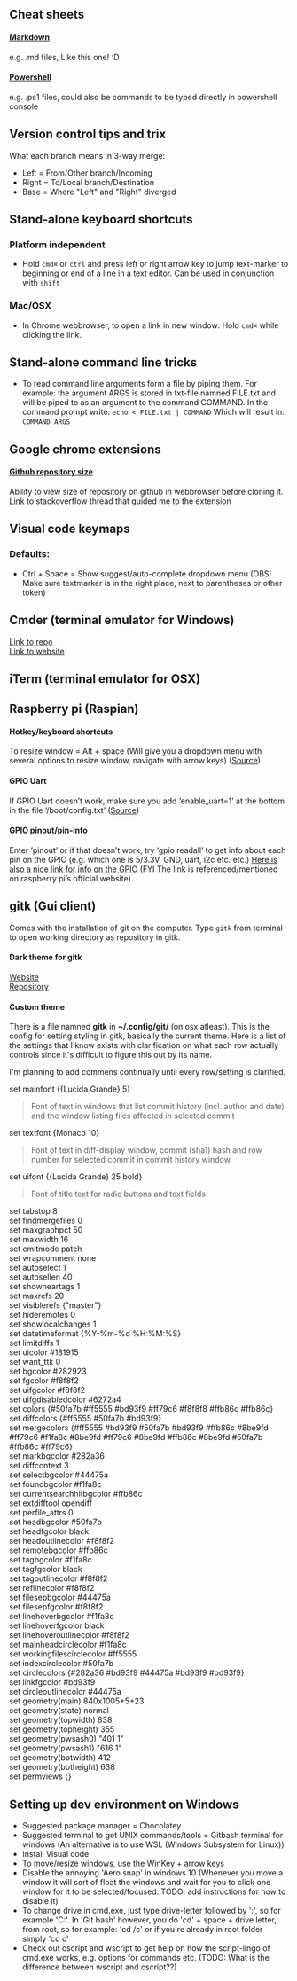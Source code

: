 
## Cheat sheets

#### [Markdown](https://github.com/adam-p/markdown-here/wiki/Markdown-Cheatsheet)
e.g. .md files, Like this one! :D

#### [Powershell](https://cdn.comparitech.com/wp-content/uploads/2018/08/Comparitech-Powershell-cheatsheet.pdf)
e.g. .ps1 files, could also be commands to be typed directly in powershell console

## Version control tips and trix

What each branch means in 3-way merge:
* Left = From/Other branch/Incoming
* Right = To/Local branch/Destination
* Base = Where "Left" and "Right" diverged

## Stand-alone keyboard shortcuts

### Platform independent

* Hold `cmd⌘` or `ctrl` and press left or right arrow key to jump text-marker to beginning or end of a line in a text editor. Can be used in conjunction with `shift`

### Mac/OSX

* In Chrome webbrowser, to open a link in new window: Hold `cmd⌘` while clicking the link.

## Stand-alone command line tricks

* To read command line arguments form a file
by piping them. For example:
the argument ARGS is stored in txt-file namned
FILE.txt and will be piped to as an argument to the command COMMAND. In the command prompt write:
```echo < FILE.txt | COMMAND```
Which will result in:
```COMMAND ARGS```

## Google chrome extensions

#### [Github repository size](https://chrome.google.com/webstore/detail/github-repository-size/apnjnioapinblneaedefcnopcjepgkci/related?ref=producthunt)
Ability to view size of repository on github in webbrowser before cloning it.
[Link](https://stackoverflow.com/questions/8646517/see-the-size-of-a-github-repo-before-cloning-it) to stackoverflow thread that guided me to the extension

## Visual code keymaps

### Defaults:
* Ctrl + Space = Show suggest/auto-complete dropdown menu (OBS! Make sure textmarker is in the right place, next to parentheses or other token)


## Cmder (terminal emulator for Windows)

[Link to repo](https://github.com/cmderdev/cmder)<br/>
[Link to website](https://cmder.net/)

## iTerm (terminal emulator for OSX)

## Raspberry pi (Raspian)

#### Hotkey/keyboard shortcuts

To resize window = Alt + space (Will give you a dropdown menu with several options to resize window, navigate with arrow keys) ([Source](https://raspberryinsider.com/top-15-raspberry-pi-keyboard-shortcuts/))

#### GPIO Uart

If GPIO Uart doesn’t work, make sure you add ‘enable_uart=1’ at the bottom in the file ‘/boot/config.txt’ ([Source](https://elinux.org/RPi_Serial_Connection))

#### GPIO pinout/pin-info

Enter ‘pinout’ or if that doesn’t work, try ‘gpio readall’ to get info about each pin on the GPIO (e.g. which one is 5/3.3V, GND, uart, i2c etc. etc.) [Here is also a nice link for info on the GPIO](https://pinout.xyz/) (FYI The link is referenced/mentioned on raspberry pi’s official website)

## gitk (Gui client)

Comes with the installation of git on the computer. Type `gitk` from terminal
to open working directory as repository in gitk.

#### Dark theme for gitk

[Website](https://draculatheme.com/gitk/)</br>
[Repository](https://github.com/dracula/dracula-theme/)

#### Custom theme

There is a file namned **gitk** in **~/.config/git/** (on osx atleast).
This is the config for setting styling in gitk, basically the current theme.
Here is a list of the settings that I know exists with clarification on what
each row actually controls since it's difficult to figure this out by its name.

I'm planning to add commens continually until every row/setting is clarified.

set mainfont {{Lucida Grande} 5}
>Font of text in windows that list commit history (incl. author and date) and the window listing files affected in selected commit

set textfont {Monaco 10}
>Font of text in diff-display window, commit (sha1) hash and row number for selected commit in commit history window

set uifont {{Lucida Grande} 25 bold}
>Font of title text for radio buttons and text fields  

set tabstop 8  
set findmergefiles 0  
set maxgraphpct 50  
set maxwidth 16  
set cmitmode patch  
set wrapcomment none  
set autoselect 1  
set autosellen 40  
set showneartags 1  
set maxrefs 20  
set visiblerefs {"master"}  
set hideremotes 0  
set showlocalchanges 1  
set datetimeformat {%Y-%m-%d %H:%M:%S}  
set limitdiffs 1  
set uicolor #181915  
set want_ttk 0  
set bgcolor #282923  
set fgcolor #f8f8f2  
set uifgcolor #f8f8f2  
set uifgdisabledcolor #6272a4  
set colors {#50fa7b #ff5555 #bd93f9 #ff79c6 #f8f8f8 #ffb86c #ffb86c}  
set diffcolors {#ff5555 #50fa7b #bd93f9}  
set mergecolors {#ff5555 #bd93f9 #50fa7b #bd93f9 #ffb86c #8be9fd #ff79c6 #f1fa8c #8be9fd #ff79c6 #8be9fd #ffb86c #8be9fd #50fa7b #ffb86c #ff79c6}  
set markbgcolor #282a36  
set diffcontext 3  
set selectbgcolor #44475a  
set foundbgcolor #f1fa8c  
set currentsearchhitbgcolor #ffb86c  
set extdifftool opendiff  
set perfile_attrs 0  
set headbgcolor #50fa7b  
set headfgcolor black  
set headoutlinecolor #f8f8f2  
set remotebgcolor #ffb86c  
set tagbgcolor #f1fa8c  
set tagfgcolor black  
set tagoutlinecolor #f8f8f2  
set reflinecolor #f8f8f2  
set filesepbgcolor #44475a  
set filesepfgcolor #f8f8f2  
set linehoverbgcolor #f1fa8c  
set linehoverfgcolor black  
set linehoveroutlinecolor #f8f8f2  
set mainheadcirclecolor #f1fa8c  
set workingfilescirclecolor #ff5555  
set indexcirclecolor #50fa7b  
set circlecolors {#282a36 #bd93f9 #44475a #bd93f9 #bd93f9}  
set linkfgcolor #bd93f9  
set circleoutlinecolor #44475a  
set geometry(main) 840x1005+5+23  
set geometry(state) normal  
set geometry(topwidth) 838  
set geometry(topheight) 355  
set geometry(pwsash0) "401 1"  
set geometry(pwsash1) "616 1"  
set geometry(botwidth) 412  
set geometry(botheight) 638  
set permviews {}  

## Setting up dev environment on Windows

* Suggested package manager = Chocolatey
* Suggested terminal to get UNIX commands/tools = Gitbash terminal for windows
(An alternative is to use WSL (Windows Subsystem for Linux))
* Install Visual code
* To move/resize windows, use the WinKey + arrow keys
* Disable the annoying 'Aero snap' in windows 10 (Whenever you move a window it will sort of float the windows and wait for you to click one window for it to be selected/focused. TODO: add instructions for how to disable it)
* To change drive in cmd.exe, just type drive-letter followed by ':', so for example 'C:'. In 'Git bash' however, you do 'cd' + space + drive letter, from root, so for example: 'cd /c' or if you're already in root folder simply 'cd c'
* Check out cscript and wscript to get help on how the script-lingo of cmd.exe works, e.g. options for commands etc. (TODO: What is the difference between wscript and cscript??)
